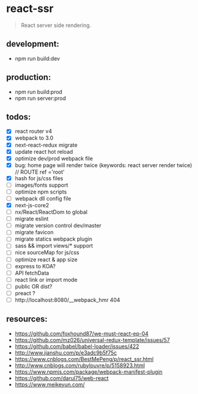 # react-ssr
> React server side rendering.

## development:
+ npm run build:dev 


## production:
+ npm run build:prod
+ npm run server:prod

## todos:
+ [x] react router v4
+ [x] webpack to 3.0
+ [x] next-react-redux migrate
+ [x] update react hot reload
+ [x] optimize dev/prod webpack file
+ [x] bug: home page will render twice (keywords: react server render twice) // ROUTE ref ='root'
+ [x] hash for js/css files
+ [ ] images/fonts support
+ [ ] optimize npm scripts
+ [ ] webpack dll config file
+ [x] next-js-core2
+ [ ] nx/React/ReactDom to global
+ [ ] migrate eslint
+ [ ] migrate version control dev/master 
+ [ ] migrate favicon
+ [ ] migrate statics webpack plugin
+ [ ] sass && import views/* support
+ [ ] nice sourceMap for js/css
+ [ ] optimize react & app size
+ [ ] express to KOA?
+ [ ] API fetchData
+ [ ] react link or import mode
+ [ ] public OR dist?
+ [ ] preact ?
+ [ ] http://localhost:8080/__webpack_hmr 404

## resources:
+ https://github.com/foxhound87/we-must-react-ep-04
+ https://github.com/mz026/universal-redux-template/issues/57
+ https://github.com/babel/babel-loader/issues/422
+ http://www.jianshu.com/p/e3adc9b5f75c
+ https://www.cnblogs.com/BestMePeng/p/react_ssr.html
+ http://www.cnblogs.com/rubylouvre/p/5158923.html
+ https://www.npmjs.com/package/webpack-manifest-plugin
+ https://github.com/darul75/web-react
+ https://www.meikeyun.com/